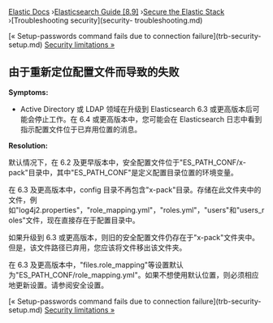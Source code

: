 

[Elastic Docs](/guide/) ›[Elasticsearch Guide [8.9]](index.md) ›[Secure the
Elastic Stack](secure-cluster.md) ›[Troubleshooting security](security-
troubleshooting.md)

[« Setup-passwords command fails due to connection failure](trb-security-
setup.md) [Security limitations »](security-limitations.md)

## 由于重新定位配置文件而导致的失败

**Symptoms:**

* Active Directory 或 LDAP 领域在升级到 Elasticsearch 6.3 或更高版本后可能会停止工作。在 6.4 或更高版本中，您可能会在 Elasticsearch 日志中看到指示配置文件位于已弃用位置的消息。

**Resolution:**

默认情况下，在 6.2 及更早版本中，安全配置文件位于"ES_PATH_CONF/x-pack"目录中，其中"ES_PATH_CONF"是定义配置目录位置的环境变量。

在 6.3 及更高版本中，config 目录不再包含"x-pack"目录。存储在此文件夹中的文件，例如"log4j2.properties"，"role_mapping.yml"，"roles.yml"，"users"和"users_roles"文件，现在直接存在于配置目录中。

如果升级到 6.3 或更高版本，则旧的安全配置文件仍存在于"x-pack"文件夹中。但是，该文件路径已弃用，您应该将文件移出该文件夹。

在 6.3 及更高版本中，"files.role_mapping"等设置默认为"ES_PATH_CONF/role_mapping.yml"。如果不想使用默认位置，则必须相应地更新设置。请参阅安全设置。

[« Setup-passwords command fails due to connection failure](trb-security-
setup.md) [Security limitations »](security-limitations.md)
